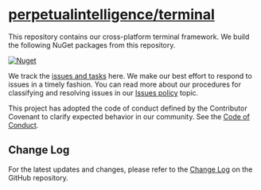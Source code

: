 # [perpetualintelligence/terminal](https://github.com/perpetualintelligence/terminal)

This repository contains our cross-platform terminal framework. We build the following NuGet packages from this repository.

[![Nuget](https://img.shields.io/nuget/vpre/OneImlx.Terminal?label=OneImlx.Terminal)](https://www.nuget.org/packages/OneImlx.Terminal)

We track the [issues and tasks](https://github.com/perpetualintelligence/terminal/issues) here. We make our best effort to respond to issues in a timely fashion. You can read more about our procedures for classifying and resolving issues in our [Issues policy](https://terms.perpetualintelligence.com/articles/issues-policy.html) topic.

This project has adopted the code of conduct defined by the Contributor Covenant to clarify expected behavior in our community.
See the [Code of Conduct](https://terms.perpetualintelligence.com/articles/CODE_OF_CONDUCT.html).

## Change Log
For the latest updates and changes, please refer to the [Change Log](https://github.com/perpetualintelligence/terminal/blob/main/CHANGE_LOG.md) on the GitHub repository.
